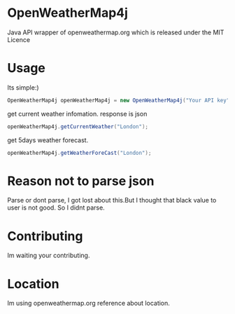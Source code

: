# OpenWeatherMap4j
Java API wrapper of openweathermap.org which is released under the MIT Licence
# Usage
Its simple:)
```java
OpenWeatherMap4j openWeatherMap4j = new OpenWeatherMap4j("Your API key");
```
get current weather infomation. response is json
```java
openWeatherMap4j.getCurrentWeather("London");
```
get 5days weather forecast. 
```java
openWeatherMap4j.getWeatherForeCast("London");
```
# Reason not to parse json
Parse or dont parse, I got lost about this.But I thought that black value to user is not good. So I didnt parse.
# Contributing
Im waiting your contributing.
# Location
Im using openweathermap.org reference about location.
